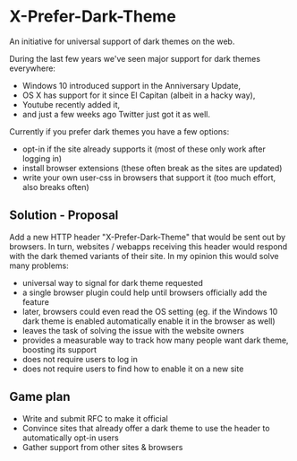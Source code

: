 # X-Prefer-Dark-Theme
An initiative for universal support of dark themes on the web.

During the last few years we've seen major support for dark themes everywhere:

* Windows 10 introduced support in the Anniversary Update,
* OS X has support for it since El Capitan (albeit in a hacky way),
* Youtube recently added it,
* and just a few weeks ago Twitter just got it as well.

Currently if you prefer dark themes you have a few options:

* opt-in if the site already supports it (most of these only work after logging in)
* install browser extensions (these often break as the sites are updated)
* write your own user-css in browsers that support it (too much effort, also breaks often)

## Solution - Proposal

Add a new HTTP header "X-Prefer-Dark-Theme" that would be sent out by browsers. In turn, websites / webapps receiving this header would respond with the dark themed variants of their site. In my opinion this would solve many problems:

* universal way to signal for dark theme requested
* a single browser plugin could help until browsers officially add the feature
* later, browsers could even read the OS setting (eg. if the Windows 10 dark theme is enabled automatically enable it in the browser as well)
* leaves the task of solving the issue with the website owners
* provides a measurable way to track how many people want dark theme, boosting its support
* does not require users to log in
* does not require users to find how to enable it on a new site

## Game plan

* Write and submit RFC to make it official
* Convince sites that already offer a dark theme to use the header to automatically opt-in users
* Gather support from other sites & browsers

